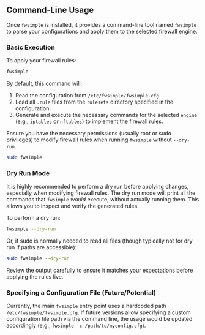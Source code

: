 ## Command-Line Usage

Once `fwsimple` is installed, it provides a command-line tool named `fwsimple` to parse your configurations and apply them to the selected firewall engine.

### Basic Execution

To apply your firewall rules:

```bash
fwsimple
```

By default, this command will:
1.  Read the configuration from `/etc/fwsimple/fwsimple.cfg`.
2.  Load all `.rule` files from the `rulesets` directory specified in the configuration.
3.  Generate and execute the necessary commands for the selected `engine` (e.g., `iptables` or `nftables`) to implement the firewall rules.

Ensure you have the necessary permissions (usually root or sudo privileges) to modify firewall rules when running `fwsimple` without `--dry-run`.

```bash
sudo fwsimple
```

### Dry Run Mode

It is highly recommended to perform a dry run before applying changes, especially when modifying firewall rules. The dry run mode will print all the commands that `fwsimple` *would* execute, without actually running them. This allows you to inspect and verify the generated rules.

To perform a dry run:

```bash
fwsimple --dry-run
```
Or, if sudo is normally needed to read all files (though typically not for dry run if paths are accessible):
```bash
sudo fwsimple --dry-run
```

Review the output carefully to ensure it matches your expectations before applying the rules live.

### Specifying a Configuration File (Future/Potential)

Currently, the main `fwsimple` entry point uses a hardcoded path `/etc/fwsimple/fwsimple.cfg`. If future versions allow specifying a custom configuration file path via the command line, the usage would be updated accordingly (e.g., `fwsimple -c /path/to/myconfig.cfg`).
